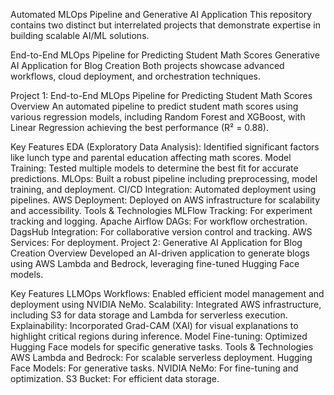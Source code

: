 Automated MLOps Pipeline and Generative AI Application
This repository contains two distinct but interrelated projects that demonstrate expertise in building scalable AI/ML solutions.

End-to-End MLOps Pipeline for Predicting Student Math Scores
Generative AI Application for Blog Creation
Both projects showcase advanced workflows, cloud deployment, and orchestration techniques.

Project 1: End-to-End MLOps Pipeline for Predicting Student Math Scores
Overview
An automated pipeline to predict student math scores using various regression models, including Random Forest and XGBoost, with Linear Regression achieving the best performance (R² = 0.88).

Key Features
EDA (Exploratory Data Analysis): Identified significant factors like lunch type and parental education affecting math scores.
Model Training: Tested multiple models to determine the best fit for accurate predictions.
MLOps: Built a robust pipeline including preprocessing, model training, and deployment.
CI/CD Integration: Automated deployment using pipelines.
AWS Deployment: Deployed on AWS infrastructure for scalability and accessibility.
Tools & Technologies
MLFlow Tracking: For experiment tracking and logging.
Apache Airflow DAGs: For workflow orchestration.
DagsHub Integration: For collaborative version control and tracking.
AWS Services: For deployment.
Project 2: Generative AI Application for Blog Creation
Overview
Developed an AI-driven application to generate blogs using AWS Lambda and Bedrock, leveraging fine-tuned Hugging Face models.

Key Features
LLMOps Workflows: Enabled efficient model management and deployment using NVIDIA NeMo.
Scalability: Integrated AWS infrastructure, including S3 for data storage and Lambda for serverless execution.
Explainability: Incorporated Grad-CAM (XAI) for visual explanations to highlight critical regions during inference.
Model Fine-tuning: Optimized Hugging Face models for specific generative tasks.
Tools & Technologies
AWS Lambda and Bedrock: For scalable serverless deployment.
Hugging Face Models: For generative tasks.
NVIDIA NeMo: For fine-tuning and optimization.
S3 Bucket: For efficient data storage.
